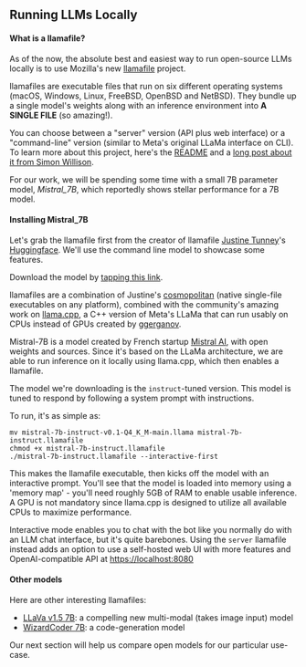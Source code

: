 ## Running LLMs Locally

#### What is a llamafile?

As of the now, the absolute best and easiest way to run open-source LLMs locally is to use Mozilla's new [llamafile](https://github.com/Mozilla-Ocho/llamafile) project.

llamafiles are executable files that run on six different operating systems (macOS, Windows, Linux, FreeBSD, OpenBSD and NetBSD). They bundle up a single model's weights along with an inference environment into **A SINGLE FILE** (so amazing!). 

You can choose between a "server" version (API plus web interface) or a "command-line" version (similar to Meta's original LLaMa interface on CLI). To learn more about this project, here's the [README](https://github.com/Mozilla-Ocho/llamafile) and a [long post about it from Simon Willison](https://simonwillison.net/2023/Nov/29/llamafile/).

For our work, we will be spending some time with a small 7B parameter model, _Mistral\_7B_, which reportedly shows stellar performance for a 7B model. 

#### Installing Mistral_7B

Let's grab the llamafile first from the creator of llamafile [Justine Tunney](https://justine.lol)'s [Huggingface](https://huggingface.co/jartine/mistral-7b.llamafile). We'll use the command line model to showcase some features.

Download the model by [tapping this link](https://huggingface.co/jartine/mistral-7b.llamafile/resolve/main/mistral-7b-instruct-v0.1-Q4_K_M-main.llamafile?download=true).

llamafiles are a combination of Justine's [cosmopolitan](https://justine.lol/cosmopolitan/index.html) (native single-file executables on any platform), combined with the community's amazing work on [llama.cpp](https://github.com/ggerganov/llama.cpp), a C++ version of Meta's LLaMa that can run usably on CPUs instead of GPUs created by [ggerganov](https://github.com/ggerganov/llama.cpp). 

Mistral-7B is a model created by French startup [Mistral AI](https://mistral.ai/company/), with open weights and sources. Since it's based on the LLaMa architecture, we are able to run inference on it locally using llama.cpp, which then enables a llamafile. 

The model we're downloading is the `instruct`-tuned version. This model is tuned to respond by following a system prompt with instructions.

To run, it's as simple as:
```
mv mistral-7b-instruct-v0.1-Q4_K_M-main.llama mistral-7b-instruct.llamafile 
chmod +x mistral-7b-instruct.llamafile
./mistral-7b-instruct.llamafile --interactive-first
```

This makes the llamafile executable, then kicks off the model with an interactive prompt. You'll see that the model is loaded into memory using a 'memory map' - you'll need roughly 5GB of RAM to enable usable inference. A GPU is not mandatory since llama.cpp is designed to utilize all available CPUs to maximize performance.

Interactive mode enables you to chat with the bot like you normally do with an LLM chat interface, but it's quite barebones. Using the `server` llamafile instead adds an option to use a self-hosted web UI with more features and OpenAI-compatible API at [https://localhost:8080](https://localhost:8080)


#### Other models

Here are other interesting llamafiles:
- [LLaVa v1.5 7B](https://huggingface.co/jartine/llava-v1.5-7B-GGUF/resolve/main/llava-v1.5-7b-q4-server.llamafile?download=true): a compelling new multi-modal (takes image input) model
- [WizardCoder 7B](https://huggingface.co/jartine/wizardcoder-13b-python/blob/main/wizardcoder-python-13b-server.llamafile): a code-generation model

Our next section will help us compare open models for our particular use-case.
